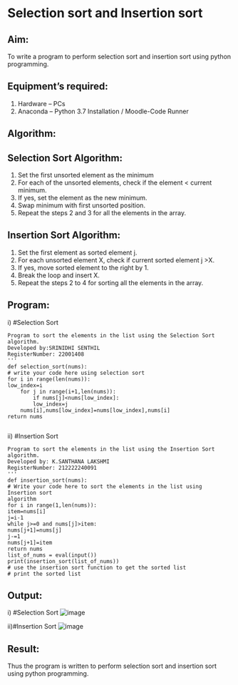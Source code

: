 # Selection sort and Insertion sort
## Aim:
To write a program to perform selection sort and insertion sort using python programming.
## Equipment’s required:
1.	Hardware – PCs
2.	Anaconda – Python 3.7 Installation / Moodle-Code Runner
## Algorithm:
## Selection Sort Algorithm:
1.	Set the first unsorted element as the minimum
2.	For each of the unsorted elements, check if the element < current minimum.
3.	If yes, set the element as the new minimum.
4.	Swap minimum with first unsorted position.
5.	Repeat the steps 2 and 3 for all the elements in the array.
## Insertion Sort Algorithm:
1.	Set the first element as sorted element j.
2.	For each unsorted element X, check if current sorted element j >X.
3.	If yes, move sorted element to the right by 1.
4.	Break the loop and insert X.
5.	Repeat the steps 2 to 4 for sorting all the elements in the array.
## Program:
i)	#Selection Sort
```
Program to sort the elements in the list using the Selection Sort algorithm.
Developed by:SRINIDHI SENTHIL
RegisterNumber: 22001408
'''
def selection_sort(nums):
# write your code here using selection sort
for i in range(len(nums)):
low_index=i
    for j in range(i+1,len(nums)):
        if nums[j]<nums[low_index]:
        low_index=j
    nums[i],nums[low_index]=nums[low_index],nums[i]
return nums  
  
```
ii)	#Insertion Sort
```
Program to sort the elements in the list using the Insertion Sort algorithm.
Developed by: K.SANTHANA LAKSHMI
RegisterNumber: 212222240091
'''
def insertion_sort(nums):
# Write your code here to sort the elements in the list using Insertion sort
algorithm
for i in range(1,len(nums)):
item=nums[i]
j=i-1
while j>=0 and nums[j]>item:
nums[j+1]=nums[j]
j-=1
nums[j+1]=item
return nums
list_of_nums = eval(input())
print(insertion_sort(list_of_nums))
# use the insertion sort function to get the sorted list
# print the sorted list

```

## Output:
i) #Selection Sort
![image](https://github.com/santhanalakshmi04/Sorting-Algorithm/assets/119475762/866c7b35-1f32-4a95-a214-7af902259693)

ii)#Insertion Sort
![image](https://github.com/santhanalakshmi04/Sorting-Algorithm/assets/119475762/cdfc141a-1482-4e17-b615-cd0b7254e5a2)

## Result:
Thus the program is written to perform selection sort and insertion sort using python programming.
